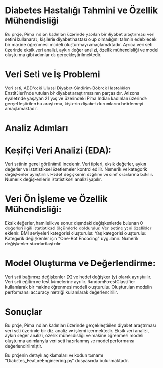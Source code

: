 # Diabetes Hastalığı Tahmini ve Özellik Mühendisliği

Bu proje, Pima Indian kadınları üzerinde yapılan bir diyabet araştırması veri setini kullanarak, kişilerin diyabet hastası olup olmadığını tahmin edebilecek bir makine öğrenmesi modeli oluşturmayı amaçlamaktadır. Ayrıca veri seti üzerinde eksik veri analizi, aykırı değer analizi, özellik mühendisliği ve model oluşturma gibi adımlar da gerçekleştirilmektedir.

# Veri Seti ve İş Problemi

Veri seti, ABD'deki Ulusal Diyabet-Sindirim-Böbrek Hastalıkları Enstitüleri'nde tutulan bir diyabet araştırmasının parçasıdır. Arizona eyaletinde yaşayan 21 yaş ve üzerindeki Pima Indian kadınları üzerinde gerçekleştirilen bu araştırma, kişilerin diyabet durumlarını belirlemeyi amaçlamaktadır.

# Analiz Adımları
# Keşifçi Veri Analizi (EDA):

Veri setinin genel görünümü incelenir.
Veri tipleri, eksik değerler, aykırı değerler ve istatistiksel özetlemeler kontrol edilir.
Numerik ve kategorik değişkenler ayrıştırılır.
Hedef değişkenin dağılımı ve sınıf oranlarına bakılır.
Numerik değişkenlerin istatistiksel analizi yapılır.

# Veri Ön İşleme ve Özellik Mühendisliği:

Eksik değerler, hamilelik ve sonuç dışındaki değişkenlerde bulunan 0 değerleri ilgili istatistiksel ölçümlerle doldurulur.
Veri setine yeni özellikler eklenir:
BMI seviyeleri kategorisi oluşturulur.
Yaş kategorisi oluşturulur.
Kategorik değişkenler için "One-Hot Encoding" uygulanır.
Numerik değişkenler standartlaştırılır.

# Model Oluşturma ve Değerlendirme:

Veri seti bağımsız değişkenler (X) ve hedef değişken (y) olarak ayrıştırılır.
Veri seti eğitim ve test kümelerine ayrılır.
RandomForestClassifier kullanılarak bir makine öğrenmesi modeli oluşturulur.
Oluşturulan modelin performansı accuracy metriği kullanılarak değerlendirilir.

# Sonuçlar

Bu proje, Pima Indian kadınları üzerinde gerçekleştirilen diyabet araştırması veri seti üzerinde bir dizi analiz ve işlemi içermektedir. Eksik veri analizi, aykırı değer analizi, özellik mühendisliği ve makine öğrenmesi modeli oluşturma adımlarıyla veri seti hazırlanmış ve model performansı değerlendirilmiştir.

Bu projenin detaylı açıklamaları ve kodun tamamı "Diabetes_FeatureEngineering.py" dosyasında bulunmaktadır.

